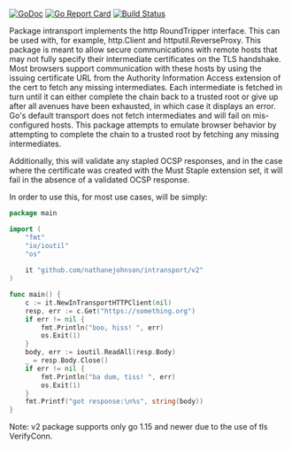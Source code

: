 [![GoDoc](https://pkg.go.dev/)](https://godoc.org/github.com/nathanejohnson/intransport/v2)
[![Go Report Card](https://goreportcard.com/badge/github.com/nathanejohnson/intransport)](https://goreportcard.com/report/github.com/nathanejohnson/intransport)
[![Build Status](https://github.com//nathanejohnson/intransport/actions/workflows/build.yml/badge.svg)](https://github.com//nathanejohnson/intransport/actions/workflows/build.yml)

Package intransport implements the http RoundTripper interface. This can be used with, for example, http.Client and httputil.ReverseProxy. This package is meant to allow secure communications with remote hosts that may not fully specify their intermediate certificates on the TLS handshake. Most browsers support communication with these hosts by using the issuing certificate URL from the Authority Information Access extension of the cert to fetch any missing intermediates. Each intermediate is fetched in turn until it can either complete the chain back to a trusted root or give up after all avenues have been exhausted, in which case it displays an error. Go's default transport does not fetch intermediates and will fail on mis-configured hosts. This package attempts to emulate browser behavior by attempting to complete the chain to a trusted root by fetching any missing intermediates.

Additionally, this will validate any stapled OCSP responses, and in the case where the certificate was created with the Must Staple extension set, it will fail in the absence of a validated OCSP response.

In order to use this, for most use cases, will be simply:

```go
package main

import (
	"fmt"
	"io/ioutil"
	"os"
	
	it "github.com/nathanejohnson/intransport/v2"
)

func main() {
	c := it.NewInTransportHTTPClient(nil)
	resp, err := c.Get("https://something.org")
	if err != nil {
		fmt.Println("boo, hiss! ", err)
		os.Exit(1)
	}
	body, err := ioutil.ReadAll(resp.Body)
	_ = resp.Body.Close()
	if err != nil {		
		fmt.Println("ba dum, tiss! ", err)
		os.Exit(1)
	}
	fmt.Printf("got response:\n%s", string(body))
}
```


Note: v2 package supports only go 1.15 and newer due to the use of tls VerifyConn.
